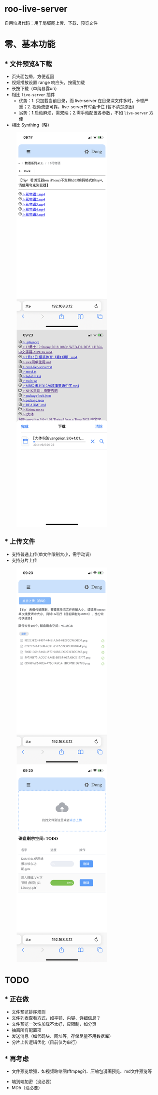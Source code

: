 # roo-live-server
自用垃圾代码：用于局域网上传、下载、预览文件

# 零、基本功能 

## * 文件预览&下载

- 页头面包屑，方便返回
- 视频播放设置 range 响应头，按需加载
- 长按下载（单纯暴露uri）
- 相比 `live-server` 插件
  - 优势：1. 只加载当前目录，而 live-server 在目录深文件多时，卡顿严重；2. 视频流更可靠，live-server有时会卡住 (暂不清楚原因)
  - 劣势：1.启动麻烦，需双端；2.需手动配置各参数，不如 `live-server` 方便
- 相比 Synthing（略）

<figure>
    <img src="./public/imgs/文件预览.png" style="width:300px" />
    <img src="./public/imgs/文件下载.png" style="width:300px" />
</figure>

## * 上传文件

- 支持普通上传(单文件限制大小，需手动调)
- 支持分片上传

<figure>
    <img src="./public/imgs/文件普通上传.png" style="width:300px" />
    <img src="./public/imgs/文件分片上传.png" style="width:300px" />
</figure>

# TODO

## * 正在做

- 文件预览排序规则
- 文件列表查看方式，如平铺、内容、详细信息？
- 文件预览一次性加载不太好，应限制，如分页
- 抽离所有配置项
- 发送消息（如代码块、网址等，存储尽量不用数据库）
- 分片上传逻辑优化（目前仅为串行）

## * 再考虑

- 文件预览增强，如视频略缩图(ffmpeg?)、压缩包漫画预览、md文件预览等

* 端到端加密（没必要）
* MD5（没必要）